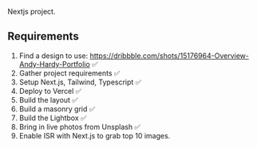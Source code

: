 Nextjs project.

## Requirements
1. Find a design to use: https://dribbble.com/shots/15176964-Overview-Andy-Hardy-Portfolio ✅
2. Gather project requirements ✅
3. Setup Next.js, Tailwind, Typescript ✅
4. Deploy to Vercel ✅
5. Build the layout ✅
6. Build a masonry grid ✅
7. Build the Lightbox ✅
8. Bring in live photos from Unsplash ✅
9. Enable ISR with Next.js to grab top 10 images.